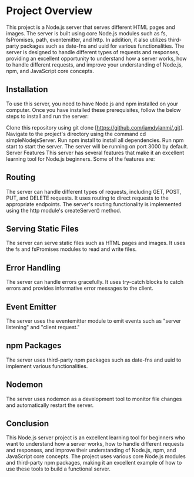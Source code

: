 # Project Overview

This project is a Node.js server that serves different HTML pages and images. The server is built using core Node.js modules such as fs, fsPromises, path, eventemitter, and http. In addition, it also utilizes third-party packages such as date-fns and uuid for various functionalities. The server is designed to handle different types of requests and responses, providing an excellent opportunity to understand how a server works, how to handle different requests, and improve your understanding of Node.js, npm, and JavaScript core concepts.

## Installation

To use this server, you need to have Node.js and npm installed on your computer. Once you have installed these prerequisites, follow the below steps to install and run the server:

Clone this repository using git clone [https://github.com/iamdylanmj/.git].
Navigate to the project's directory using the command cd simpleNodejsServer.
Run npm install to install all dependencies.
Run npm start to start the server. The server will be running on port 3000 by default.
Server Features
This server has several features that make it an excellent learning tool for Node.js beginners. Some of the features are:

## Routing

The server can handle different types of requests, including GET, POST, PUT, and DELETE requests. It uses routing to direct requests to the appropriate endpoints. The server's routing functionality is implemented using the http module's createServer() method.

## Serving Static Files

The server can serve static files such as HTML pages and images. It uses the fs and fsPromises modules to read and write files.

## Error Handling

The server can handle errors gracefully. It uses try-catch blocks to catch errors and provides informative error messages to the client.

## Event Emitter

The server uses the eventemitter module to emit events such as "server listening" and "client request."

## npm Packages

The server uses third-party npm packages such as date-fns and uuid to implement various functionalities.

## Nodemon

The server uses nodemon as a development tool to monitor file changes and automatically restart the server.

## Conclusion

This Node.js server project is an excellent learning tool for beginners who want to understand how a server works, how to handle different requests and responses, and improve their understanding of Node.js, npm, and JavaScript core concepts. The project uses various core Node.js modules and third-party npm packages, making it an excellent example of how to use these tools to build a functional server.
